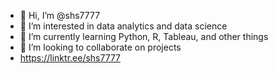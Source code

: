 - 👋 Hi, I’m @shs7777
- 👀 I’m interested in data analytics and data science
- 🌱 I’m currently learning Python, R, Tableau, and other things
- 💞️ I’m looking to collaborate on projects
-  https://linktr.ee/shs7777


<!---
shs7777/shs7777 is a ✨ special ✨ repository because its `README.md` (this file) appears on your GitHub profile.
You can click the Preview link to take a look at your changes.
--->
